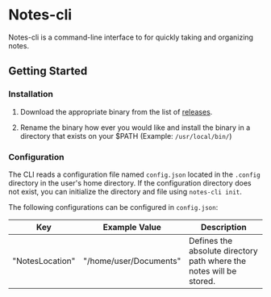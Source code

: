 # Notes-cli

Notes-cli is a command-line interface to for quickly taking and organizing notes.

## Getting Started

### Installation

1. Download the appropriate binary from the list of [releases](https://github.com/joshmalbrecht/notes-cli/releases).

2. Rename the binary how ever you would like and install the binary in a directory that exists on your $PATH (Example: `/usr/local/bin/`)

### Configuration

The CLI reads a configuration file named `config.json` located in the `.config` directory in the user's home directory.
If the configuration directory does not exist, you can initialize the directory and file using `notes-cli init`.

The following configurations can be configured in `config.json`:

| Key             | Example Value          | Description                                                         |
| --------------- | ---------------------- | ------------------------------------------------------------------  |
| "NotesLocation" | "/home/user/Documents" | Defines the absolute directory path where the notes will be stored. |